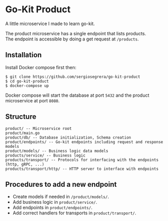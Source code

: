 # Go-Kit Product
A little microservice I made to learn go-kit.

The product microservice has a single endpoint that lists products.  
The endpoint is accessible by doing a get request at `/products`.  

## Installation
Install Docker compose first then:
```
$ git clone https://github.com/sergiosegrera/go-kit-product
$ cd go-kit-product
$ docker-compose up
```
Docker compose will start the database at port `5432` and the product microservice at port `8080`.

## Structure

```
product/ -- Microservice root
product/main.go
product/db/ -- Database initialization, Schema creation
product/endpoints/ -- Go-kit endpoints including request and response models
product/models/ -- Business logic data models
products/service/ -- Business logic
products/transport/ -- Protocols for interfacing with the endpoints (http, gRPC, ...)
products/transport/http/ -- HTTP server to interface with endpoints
```

## Procedures to add a new endpoint
* Create models if needed in `/product/models/`.
* Add business logic in `product/service/`.
* Add endpoints in `product/endpoints/`.
* Add correct handlers for transports in `product/transport/`.

